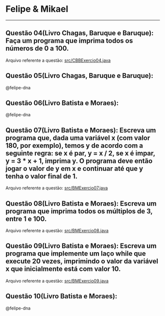 # Felipe & Mikael
---

## Questão 04(Livro Chagas, Baruque e Baruque): Faça um programa que imprima todos os números de 0 a 100.
Arquivo referente a questão: [src/CBBExercio04.java](CBBExercio04.java)

## Questão 05(Livro Chagas, Baruque e Baruque):
@felipe-dna

## Questão 06(Livro Batista e Moraes):
@felipe-dna

## Questão 07(Livro Batista e Moraes): Escreva um programa que, dada uma variável x (com valor 180, por exemplo), temos y de acordo com a seguinte regra: se x é par, y = x / 2, se x é impar, y = 3 * x + 1, imprima y. O programa deve então jogar o valor de y em x e continuar até que y tenha o valor final de 1.
Arquivo referente a questão: [src/BMExercio07.java](BMExercio07.java)

## Questão 08(Livro Batista e Moraes): Escreva um programa que imprima todos os múltiplos de 3, entre 1 e 100.
Arquivo referente a questão: [src/BMExercio08.java](BMExercio08.java)

## Questão 09(Livro Batista e Moraes): Escreva um programa que implemente um laço while que execute 20 vezes, imprimindo o valor da variável x que inicialmente está com valor 10.
Arquivo referente a questão: [src/BMExercio09.java](BMExercio09.java)

## Questão 10(Livro Batista e Moraes):
@felipe-dna
